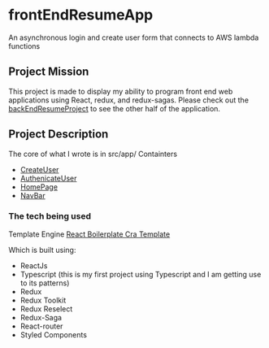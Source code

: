 # frontEndResumeApp
An asynchronous login and create user form that connects to AWS lambda functions

## Project Mission
This project is made to display my ability to program front end web applications using React, redux, and redux-sagas. Please check out the [backEndResumeProject](https://github.com/dzg6/backEndResumeApp) to see the other half of the application.

## Project Description
The core of what I wrote is in src/app/
Containters
* [CreateUser](https://github.com/dzg6/frontEndResumeApp/tree/main/src/app/containers/CreateUser)
* [AuthenicateUser](https://github.com/dzg6/frontEndResumeApp/tree/main/src/app/containers/AuthenicateUser)
* [HomePage](https://github.com/dzg6/frontEndResumeApp/tree/main/src/app/containers/HomePage)
* [NavBar](https://github.com/dzg6/frontEndResumeApp/tree/main/src/app/containers/NavBar)


### The tech being used

Template Engine
[React Boilerplate Cra Template](https://github.com/react-boilerplate/react-boilerplate-cra-template)

Which is built using:

* ReactJs
* Typescript (this is my first project using Typescript and I am getting use to its patterns)
* Redux
* Redux Toolkit
* Redux Reselect 
* Redux-Saga
* React-router
* Styled Components


